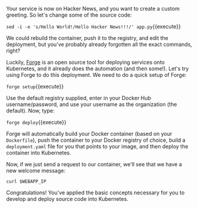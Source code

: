 Your service is now on Hacker News, and you want to create a custom greeting. So let's change some of the source code:

`sed -i -e 's/Hello World!/Hello Hacker News!!!/' app.py`{{execute}}

We could rebuild the container, push it to the registry, and edit the deployment, but you've probably already forgotten all the exact commands, right?

Luckily, [Forge](http://forge.sh?utm_source=katacoda&utm_medium=tutorial&utm_campaign=tutorial) is an open source tool for deploying services onto Kubernetes, and it already does the automation (and then some!). Let's try using Forge to do this deployment. We need to do a quick setup of Forge:

`forge setup`{{execute}}

Use the default registry supplied, enter in your Docker Hub username/password, and use your username as the organization (the default). Now, type:

`forge deploy`{{execute}}

Forge will automatically build your Docker container (based on your `Dockerfile`), push the container to your Docker registry of choice, build a `deployment.yaml` file for you that points to your image, and then deploy the container into Kubernetes.

Now, if we just send a request to our container, we'll see that we have a new welcome message:

`curl $WEBAPP_IP`

Congratulations! You've applied the basic concepts necessary for you to develop and deploy source code into Kubernetes.
